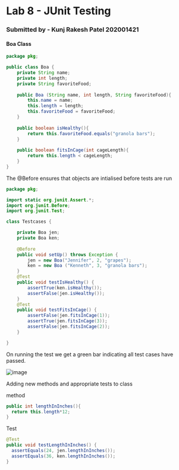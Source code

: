 # Lab 8 - JUnit Testing

###  Submitted by - Kunj Rakesh Patel 202001421


#### Boa Class

```java
package pkg;

public class Boa {
	private String name;
	private int length; 
	private String favoriteFood;
	
	public Boa (String name, int length, String favoriteFood){
		this.name = name;
		this.length = length;
		this.favoriteFood = favoriteFood;
	}
	
	public boolean isHealthy(){
		return this.favoriteFood.equals("granola bars");
	}
	
	public boolean fitsInCage(int cageLength){
		return this.length < cageLength;	
	}
}
```


The @Before ensures that objects are intialised before tests are run

```java
package pkg;

import static org.junit.Assert.*;
import org.junit.Before;
import org.junit.Test;

class Testcases {

	private Boa jen;
	private Boa ken;
	
	@Before
	public void setUp() throws Exception {
		jen = new Boa("Jennifer", 2, "grapes");
		ken = new Boa ("Kenneth", 3, "granola bars");
	}
	@Test
	public void testIsHealthy() {
		assertTrue(ken.isHealthy());
		assertFalse(jen.isHealthy());
	}
	@Test
	public void testFitsInCage() {
		assertFalse(jen.fitsInCage(1));
		assertTrue(jen.fitsInCage(3));
		assertFalse(jen.fitsInCage(2));
	}

}

```

On running the test we get a green bar indicating all test cases have passed.

![image](https://user-images.githubusercontent.com/75675988/233603333-bb011b63-2af8-4ed9-ab5a-b9fa0891d6a1.png)

Adding new methods and appropriate tests to class

method
```java
public int lengthInInches(){
  return this.length*12;
}
```

Test
```java
@Test
public void testLengthInInches() {
  assertEquals(24, jen.lengthInInches());
  assertEquals(36, ken.lengthInInches());
}

```
